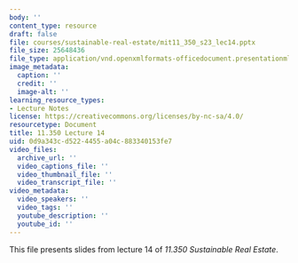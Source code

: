 ```yaml
---
body: ''
content_type: resource
draft: false
file: courses/sustainable-real-estate/mit11_350_s23_lec14.pptx
file_size: 25648436
file_type: application/vnd.openxmlformats-officedocument.presentationml.presentation
image_metadata:
  caption: ''
  credit: ''
  image-alt: ''
learning_resource_types:
- Lecture Notes
license: https://creativecommons.org/licenses/by-nc-sa/4.0/
resourcetype: Document
title: 11.350 Lecture 14
uid: 0d9a343c-d522-4455-a04c-883340153fe7
video_files:
  archive_url: ''
  video_captions_file: ''
  video_thumbnail_file: ''
  video_transcript_file: ''
video_metadata:
  video_speakers: ''
  video_tags: ''
  youtube_description: ''
  youtube_id: ''
---
```

This file presents slides from lecture 14 of *11.350 Sustainable Real Estate*.